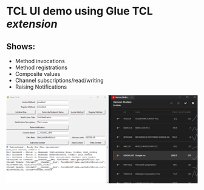 # TCL UI demo using Glue TCL _extension_

## Shows:

- Method invocations
- Method registrations
- Composite values
- Channel subscriptions/read/writing
- Raising Notifications

![Image Description](glue-tcl-ui.png)
